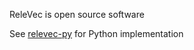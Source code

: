 ReleVec is open source software

See [relevec-py](https://github.com/relevec/relevec-py) for Python implementation
